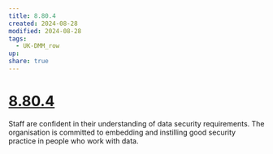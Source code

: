 ```yaml
---
title: 8.80.4
created: 2024-08-28
modified: 2024-08-28
tags:
  - UK-DMM_row
up: 
share: true
---
```

# [8.80.4](8.80.4.md)

Staff are confident in their understanding of data security requirements. The organisation is committed to embedding and instilling good security practice in people who work with data.
